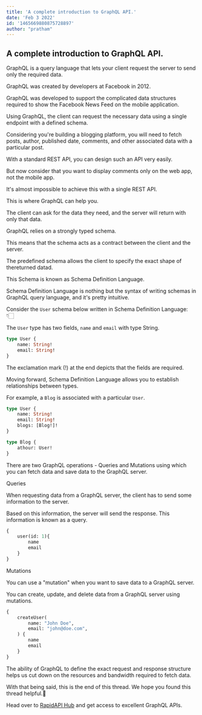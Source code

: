 ```yaml
---
title: 'A complete introduction to GraphQL API.'
date: 'Feb 3 2022'
id: '1465669880875728897'
author: "pratham"
---
```


## A complete introduction to GraphQL API.

<Tweet>

GraphQL is a query language that lets your client request the server to send only the required data.

GraphQL was created by developers at Facebook in 2012.

</Tweet>

<Tweet>

GraphQL was developed to support the complicated data structures required to show the Facebook News Feed on the mobile application.

Using GraphQL, the client can request the necessary data using a single endpoint with a defined schema.

</Tweet>

<Tweet>

Considering you're building a blogging platform, you will need to fetch posts, author, published date, comments, and other associated data with a particular post.

With a standard REST API, you can design such an API very easily.

But now consider that you want to display comments only on the web app, not the mobile app.

</Tweet>

<Tweet>

It's almost impossible to achieve this with a single REST API.

This is where GraphQL can help you.

</Tweet>

<Tweet>

The client can ask for the data they need, and the server will return with only that data.

GraphQL relies on a strongly typed schema.

</Tweet>

<Tweet>

This means that the schema acts as a contract between the client and the server.

The predefined schema allows the client to specify the exact shape of thereturned datad.

</Tweet>

<Tweet>

This Schema is known as Schema Definition Language.

Schema Definition Language is nothing but the syntax of writing schemas in GraphQL query language, and it's pretty intuitive.

Consider the `User` schema below written in Schema Definition Language: 👇🏻

</Tweet>

<Tweet>

The `User` type has two fields, `name` and `email` with type String.

```graphql
type User {
    name: String!
    email: String!
}
```

The exclamation mark (!) at the end depicts that the fields are required.

</Tweet>

<Tweet>

Moving forward, Schema Definition Language allows you to establish relationships between types.

For example, a `Blog` is associated with a particular `User`.

```graphql
type User {
    name: String!
    email: String!
    blogs: [Blog!]!
}

type Blog {
    athour: User!
}
```

</Tweet>

<Tweet>

There are two GraphQL operations - Queries and Mutations using which you can fetch data and save data to the GraphQL server.

</Tweet>

<Tweet>

Queries

When requesting data from a GraphQL server, the client has to send some information to the server.

Based on this information, the server will send the response. This information is known as a query.

```graphql
{
    user(id: 1){
        name
        email
    }
}
```

</Tweet>

<Tweet>

Mutations

You can use a "mutation" when you want to save data to a GraphQL server.

You can create, update, and delete data from a GraphQL server using mutations.

```graphql
{
    createUser(
        name: "John Doe",
        email: "john@doe.com",
    ) {
        name
        email
    }
}
```

</Tweet>

<Tweet>

The ability of GraphQL to define the exact request and response structure helps us cut down on the resources and bandwidth required to fetch data.

With that being said, this is the end of this thread. We hope you found this thread helpful.💙

Head over to [RapidAPI Hub](https://RapidAPI.com/hub) and get access to excellent GraphQL APIs.

</Tweet>
